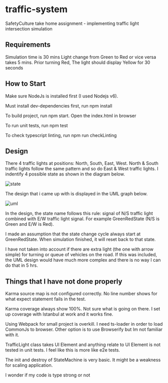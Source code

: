 # traffic-system
SafetyCulture take home assignment - implementing traffic light intersection simulation

## Requirements
Simulation time is 30 mins
Light change from Green to Red or vice versa takes 5 mins. Prior turning Red, The light should display Yellow for 30 seconds

## How to Start
Make sure NodeJs is installed first (I used Nodejs v6).

Must install dev-dependencies first, run npm install

To build project, run npm start. Open the index.html in browser

To run unit tests, run npm test

To check typescript linting, run npm run checkLinting

## Design
There 4 traffic lights at positions: North, South, East, West. North & South traffic lights follow the same pattern and so do East & West traffic lights. I indentify 4 possible state as shown in the diagram below.

![state](https://user-images.githubusercontent.com/12367690/27774307-4e561930-5fd3-11e7-999e-897a26a766b0.PNG)

The design that i came up with is displayed in the UML graph below.

![uml](https://user-images.githubusercontent.com/12367690/27774212-cadbdc18-5fd0-11e7-8c33-9ccd444253e9.PNG)

In the design, the state name follows this rule: signal of N/S traffic light combined with E/W traffic light signal. For example GreenRedState (N/S is Green and E/W is Red).

I made an assumption that the state change cycle always start at GreenRedState. When simulation finished, it will reset back to that state.

I have not taken into account if there are extra light (the one with arrow simple) for turning or queue of vehicles on the road. If this was included, the UML design would have much more complex and there is no way I can do that in 5 hrs.

## Things that I have not done properly
Karma source map is not configured correctly. No line number shows for what expect statement fails in the test.

Karma coverage always show 100%. Not sure what is going on there. I set up coverage with Istanbul at work and it works fine. 

Using Webpack for small project is overkill. I need ts-loader in order to load CommonJs to browser. Other option is to use Browserify but Im not familiar with it.

TrafficLight class takes UI Element and anything relate to UI Element is not tested in unit tests. I feel like this is more like e2e tests.

The init and destroy of StateMachine is very basic. It might be a weakness for scaling application.

I wonder if my code is type strong or not
